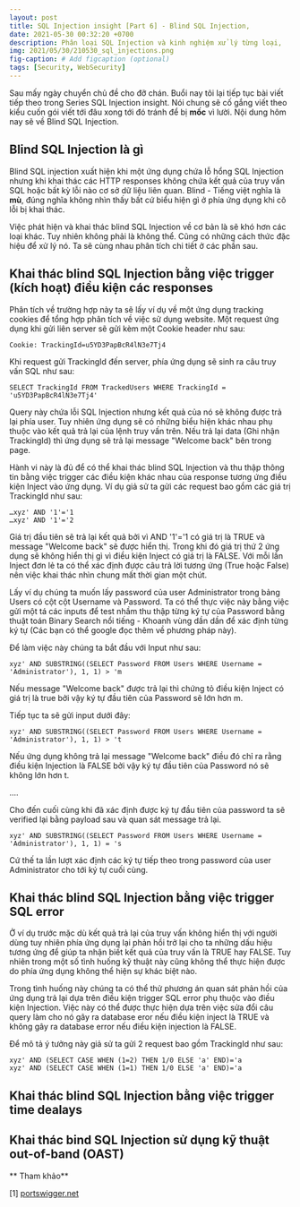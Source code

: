 ```yaml
---
layout: post
title: SQL Injection insight [Part 6] - Blind SQL Injection,
date: 2021-05-30 00:32:20 +0700
description: Phân loại SQL Injection và kinh nghiệm xử lý từng loại,
img: 2021/05/30/210530_sql_injections.png
fig-caption: # Add figcaption (optional)
tags: [Security, WebSecurity]
---
```

Sau mấy ngày chuyển chủ đề cho đỡ chán. Buổi nay tôi lại tiếp tục bài viết tiếp theo trong Series SQL Injection insight. Nói chung sẽ cố gắng viết theo kiểu cuốn gói viết tới đâu xong tới đó tránh để bị **mốc** vì lười. Nội dung hôm nay sẽ về Blind SQL Injection.


## Blind SQL Injection là gì
Blind SQL injection xuất hiện khi một ứng dụng chứa lỗ hổng SQL Injection nhưng khi khai thác các HTTP responses không chứa kết quả của truy vấn SQL hoặc bất kỳ lỗi nào cơ sở dữ liệu liên quan. Blind - Tiếng việt nghĩa là **mù**, đúng nghĩa không nhìn thấy bất cứ biểu hiện gì ở phía ứng dụng khi cõ lỗi bị khai thác.

Việc phát hiện và khai thác blind SQL Injection về cơ bản là sẽ khó hơn các loại khác. Tuy nhiên không phải là không thể. Cũng có những cách thức đặc hiệu để xử lý nó. Ta sẽ cùng nhau phân tích chi tiết ở các phần sau.

## Khai thác blind SQL Injection bằng việc trigger (kích hoạt) điều kiện các responses

Phân tích về trường hợp này ta sẽ lấy ví dụ về một ứng dụng tracking cookies để tổng hợp phân tích về việc sử dụng website. Một request ứng dụng khi gửi liên server sẽ gửi kèm một Cookie header như sau:

```
Cookie: TrackingId=u5YD3PapBcR4lN3e7Tj4
```
Khi request gửi TrackingId đến server, phía ứng dụng sẽ sinh ra câu truy vấn SQL như sau:

```
SELECT TrackingId FROM TrackedUsers WHERE TrackingId = 'u5YD3PapBcR4lN3e7Tj4'
```
Query này chứa lỗi SQL Injection nhưng kết quả của nó sẽ không được trả lại phía user. Tuy nhiên ứng dụng sẽ có những biểu hiện khác nhau phụ thuộc vào kết quả trả lại của lệnh truy vấn trên. Nếu trả lại data (Ghi nhận TrackingId) thì ứng dụng sẽ trả lại message "Welcome back" bên trong page.

Hành vi này là đủ để có thể khai thác blind SQL Injection và thu thập thông tin bằng việc trigger các điều kiện khác nhau của response tương ứng điều kiện Inject vào ứng dụng. Ví dụ giả sử ta gửi các request bao gồm các giá trị TrackingId như sau:

```
…xyz' AND '1'='1
…xyz' AND '1'='2
```
Giá trị đầu tiên sẽ trả lại kết quả bởi vì AND '1'='1 có giá trị là TRUE và message "Welcome back" sẽ được hiển thị. Trong khi đó giá trị thứ 2 ứng dụng sẽ không hiển thị gì vì điều kiện Inject có giá trị là FALSE. Với mỗi lần Inject đơn lẻ ta có thể xác định được câu trả lời tương ứng (True hoặc False) nên việc khai thác nhìn chung mất thời gian một chút.

Lấy ví dụ chúng ta muốn lấy password của user Administrator trong bảng Users có cột cột Username và Password. Ta có thể thực việc này bằng việc gửi một tá các inputs để test nhầm thu thập từng ký tự của Password bằng thuật toán Binary Search nổi tiếng - Khoanh vùng dần dần để xác định từng ký tự (Các bạn có thể google đọc thêm về phương pháp này). 

Để làm việc này chúng ta bắt đầu với Input như sau:

```
xyz' AND SUBSTRING((SELECT Password FROM Users WHERE Username = 'Administrator'), 1, 1) > 'm
```

Nếu message "Welcome back" được trả lại thì chứng tỏ điều kiện Inject có giá trị là true bởi vậy ký tự đầu tiên của Password sẽ lớn hơn m.

Tiếp tục ta sẽ gửi input dưới đây:

```
xyz' AND SUBSTRING((SELECT Password FROM Users WHERE Username = 'Administrator'), 1, 1) > 't
```

Nếu ứng dụng không trả lại message "Welcome back" điều đó chỉ ra rằng điều kiện Injection là FALSE bởi vậy ký tự đầu tiên của Password nó sẽ không lớn hơn t.

....

Cho đến cuối cùng khi đã xác định được ký tự đầu tiên của password ta sẽ verified lại bằng payload sau và quan sát message trả lại.

```
xyz' AND SUBSTRING((SELECT Password FROM Users WHERE Username = 'Administrator'), 1, 1) = 's
```

Cứ thế ta lần lượt xác định các ký tự tiếp theo trong password của user Administrator cho tới ký tự cuối cùng.

## Khai thác blind SQL Injection bằng việc trigger SQL error


Ở ví dụ trước mặc dù kết quả trả lại của truy vấn không hiển thị với người dùng tuy nhiên phía ứng dụng lại phản hồi trở lại cho ta những dấu hiệu tương ứng để giúp ta nhận biết kết quả của truy vấn là TRUE hay FALSE. Tuy nhiên trong một số tình huống kỹ thuật này cũng không thể thực hiện được do phía ứng dụng không thể hiện sự khác biệt nào. 

Trong tình huống này chúng ta có thể thử phương án quan sát phản hồi của ứng dụng trả lại dựa trên điều kiện trigger SQL error phụ thuộc vào điều kiện Injection. Việc này có thể được thực hiện dựa trên việc sửa đổi câu query làm cho nó gây ra database eror nếu điều kiện inject là TRUE và không gây ra database error nếu điều kiện injection là FALSE.

Để mô tả ý tưởng này giả sử ta gửi 2 request bao gồm TrackingId như sau:

```
xyz' AND (SELECT CASE WHEN (1=2) THEN 1/0 ELSE 'a' END)='a
xyz' AND (SELECT CASE WHEN (1=1) THEN 1/0 ELSE 'a' END)='a
```


## Khai thác blind SQL Injection bằng việc trigger time dealays


## Khai thác bind SQL Injection sử dụng kỹ thuật out-of-band (OAST) 


** Tham khảo**

[1] [portswigger.net](https://portswigger.net/web-security/sql-injection/blind)